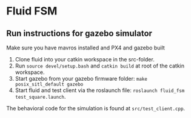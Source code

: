 # Fluid FSM

## Run instructions for gazebo simulator

Make sure you have mavros installed and PX4 and gazebo built 

1. Clone fluid into your catkin workspace in the src-folder.
2. Run `source devel/setup.bash` and `catkin build` at root of the catkin workspace.
3. Start gazebo from your gazebo firmware folder: `make posix_sitl_default gazebo`
4. Start fluid and test client via the roslaunch file: `roslaunch fluid_fsm test_square.launch`.

The behavioral code for the simulation is found at `src/test_client.cpp`.
